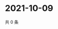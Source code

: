 # 2021-10-09

共 0 条

<!-- BEGIN WEIBO -->
<!-- 最后更新时间 Sat Oct 09 2021 11:00:49 GMT+0800 (China Standard Time) -->

<!-- END WEIBO -->
